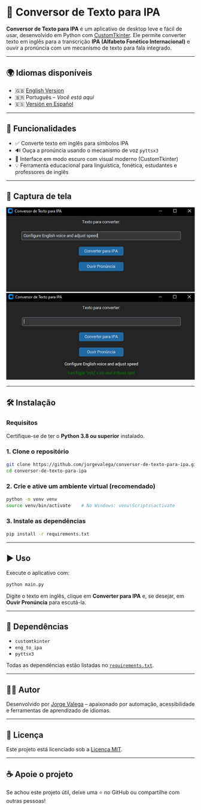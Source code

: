 # 📘 Conversor de Texto para IPA

**Conversor de Texto para IPA** é um aplicativo de desktop leve e fácil de usar, desenvolvido em Python com [CustomTkinter](https://github.com/TomSchimansky/CustomTkinter). Ele permite converter texto em inglês para a transcrição **IPA (Alfabeto Fonético Internacional)** e ouvir a pronúncia com um mecanismo de texto para fala integrado.

---

## 🌍 Idiomas disponíveis

- 🇬🇧 [English Version](https://github.com/jorgevalega/text-to-ipa-converter)
- 🇧🇷 Português – *Você está aqui*
- 🇪🇸 [Versión en Español](https://github.com/jorgevalega/convertidor-de-texto-a-ipa)

---

## 🚀 Funcionalidades

- ✅ Converte texto em inglês para símbolos IPA
- 🔊 Ouça a pronúncia usando o mecanismo de voz `pyttsx3`
- 🎨 Interface em modo escuro com visual moderno (CustomTkinter)
- 💡 Ferramenta educacional para linguística, fonética, estudantes e professores de inglês

---

## 📸 Captura de tela

![Captura do Conversor de Texto para IPA](assets/screenshot_01.jpg)  
![Captura do Conversor de Texto para IPA](assets/screenshot_02.jpg)

---

## 🛠️ Instalação

### Requisitos

Certifique-se de ter o **Python 3.8 ou superior** instalado.

### 1. Clone o repositório

```bash
git clone https://github.com/jorgevalega/conversor-de-texto-para-ipa.git
cd conversor-de-texto-para-ipa
```

### 2. Crie e ative um ambiente virtual (recomendado)

```bash
python -m venv venv
source venv/bin/activate    # No Windows: venv\Scripts\activate
```

### 3. Instale as dependências

```bash
pip install -r requirements.txt
```

---

## ▶️ Uso

Execute o aplicativo com:

```bash
python main.py
```

Digite o texto em inglês, clique em **Converter para IPA** e, se desejar, em **Ouvir Pronúncia** para escutá-la.

---

## 🧾 Dependências

- `customtkinter`
- `eng_to_ipa`
- `pyttsx3`

Todas as dependências estão listadas no [`requirements.txt`](requirements.txt).

---

## 🧑‍💻 Autor

Desenvolvido por [Jorge Valega](https://github.com/jorgevalega) – apaixonado por automação, acessibilidade e ferramentas de aprendizado de idiomas.

---

## 📄 Licença

Este projeto está licenciado sob a [Licença MIT](LICENSE).

---

## ☕ Apoie o projeto

Se achou este projeto útil, deixe uma ⭐ no GitHub ou compartilhe com outras pessoas!
